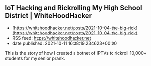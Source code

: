 ## IoT Hacking and Rickrolling My High School District | WhiteHoodHacker
 - [https://whitehoodhacker.net/posts/2021-10-04-the-big-rick](https://whitehoodhacker.net/posts/2021-10-04-the-big-rick)
 - RSS feed: https://whitehoodhacker.net
 - date published: 2021-10-11 16:38:19.234623+00:00

This is the story of how I created a botnet of IPTVs to rickroll 10,000+ students for my senior prank.


